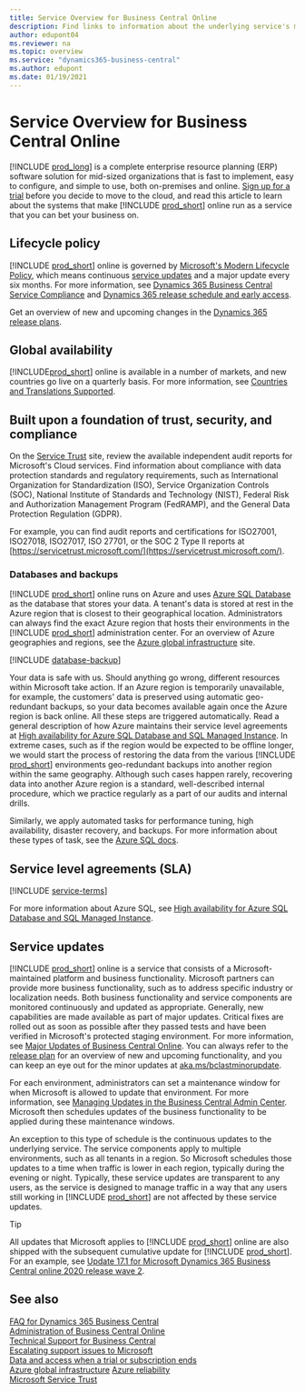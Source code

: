 ```yaml
---
title: Service Overview for Business Central Online
description: Find links to information about the underlying service's maintenance schedule, and the systems that make Business Central online a reliable platform to run your business on.
author: edupont04
ms.reviewer: na
ms.topic: overview
ms.service: "dynamics365-business-central"
ms.author: edupont
ms.date: 01/19/2021
---
```


# Service Overview for Business Central Online

[!INCLUDE [prod_long](includes/prod_long.md)] is a complete enterprise resource planning (ERP) software solution for mid-sized organizations that is fast to implement, easy to configure, and simple to use, both on-premises and online. [Sign up for a trial](/dynamics365/business-central/across-preview) before you decide to move to the cloud, and read this article to learn about the systems that make [!INCLUDE [prod_short](includes/prod_short.md)] online run as a service that you can bet your business on.  

## Lifecycle policy

[!INCLUDE [prod_short](includes/prod_short.md)] online is governed by [Microsoft's Modern Lifecycle Policy](https://support.microsoft.com/help/30881), which means continuous [service updates](#service-updates) and a major update every six months. For more information, see [Dynamics 365 Business Central Service Compliance](/dynamics365/business-central/compliance/compliance-service-compliance&toc=/dynamics365/business-central/dev-itpro/toc.json) and [Dynamics 365 release schedule and early access](/dynamics365/get-started/release-schedule).  

Get an overview of new and upcoming changes in the [Dynamics 365 release plans](https://aka.ms/businessappsreleasenotes).  

## Global availability

[!INCLUDE[prod_short](includes/prod_short.md)] online is available in a number of markets, and new countries go live on a quarterly basis. For more information, see [Countries and Translations Supported](compliance/apptest-countries-and-translations.md).  

## Built upon a foundation of trust, security, and compliance

On the [Service Trust](https://servicetrust.microsoft.com/) site, review the available independent audit reports for Microsoft's Cloud services. Find information about compliance with data protection standards and regulatory requirements, such as International Organization for Standardization (ISO), Service Organization Controls (SOC), National Institute of Standards and Technology (NIST), Federal Risk and Authorization Management Program (FedRAMP), and the General Data Protection Regulation (GDPR).  

For example, you can find audit reports and certifications for ISO27001, ISO27018, ISO27017, ISO 27701, or the SOC 2 Type II reports at [https://servicetrust.microsoft.com/](https://servicetrust.microsoft.com/).  

### Databases and backups

[!INCLUDE [prod_short](includes/prod_short.md)] online runs on Azure and uses [Azure SQL Database](/azure/azure-sql/azure-sql-iaas-vs-paas-what-is-overview) as the database that stores your data. A tenant's data is stored at rest in the Azure region that is closest to their geographical location. Administrators can always find the exact Azure region that hosts their environments in the [!INCLUDE [prod_short](includes/prod_short.md)] administration center. For an overview of Azure geographies and regions, see the [Azure global infrastructure](https://azure.microsoft.com/global-infrastructure) site.  

[!INCLUDE [database-backup](includes/database-backup.md)]

Your data is safe with us. Should anything go wrong, different resources within Microsoft take action. If an Azure region is temporarily unavailable, for example, the customers' data is preserved using automatic geo-redundant backups, so your data becomes available again once the Azure region is back online. All these steps are triggered automatically. Read a general description of how Azure maintains their service level agreements at [High availability for Azure SQL Database and SQL Managed Instance](/azure/azure-sql/database/high-availability-sla). In extreme cases, such as if the region would be expected to be offline longer, we would start the process of restoring the data from the various [!INCLUDE [prod_short](includes/prod_short.md)] environments geo-redundant backups into another region within the same geography. Although such cases happen rarely, recovering data into another Azure region is a standard, well-described internal procedure, which we practice regularly as a part of our audits and internal drills.  

Similarly, we apply automated tasks for performance tuning, high availability, disaster recovery, and backups. For more information about these types of task, see the [Azure SQL docs](/azure/azure-sql/azure-sql-iaas-vs-paas-what-is-overview).  

## Service level agreements (SLA)

[!INCLUDE [service-terms](includes/service-terms.md)]

For more information about Azure SQL, see [High availability for Azure SQL Database and SQL Managed Instance](/azure/azure-sql/database/high-availability-sla).  

## Service updates

[!INCLUDE [prod_short](includes/prod_short.md)] online is a service that consists of a Microsoft-maintained platform and business functionality. Microsoft partners can provide more business functionality, such as to address specific industry or localization needs. Both business functionality and service components are monitored continuously and updated as appropriate. Generally, new capabilities are made available as part of major updates. Critical fixes are rolled out as soon as possible after they passed tests and have been verified in Microsoft's protected staging environment. For more information, see [Major Updates of Business Central Online](administration/update-rollout-timelime.md). You can always refer to the [release plan](https://go.microsoft.com/fwlink/?linkid=2047422) for an overview of new and upcoming functionality, and you can keep an eye out for the minor updates at [aka.ms/bclastminorupdate](https://aka.ms/bclastminorupdate).  

For each environment, administrators can set a maintenance window for when Microsoft is allowed to update that environment. For more information, see [Managing Updates in the Business Central Admin Center](administration/tenant-admin-center-update-management.md). Microsoft then schedules updates of the business functionality to be applied during these maintenance windows.  

An exception to this type of schedule is the continuous updates to the underlying service. The service components apply to multiple environments, such as all tenants in a region. So Microsoft schedules those updates to a time when traffic is lower in each region, typically during the evening or night. Typically, these service updates are transparent to any users, as the service is designed to manage traffic in a way that any users still working in [!INCLUDE [prod_short](includes/prod_short.md)] are not affected by these service updates.  

> [!TIP]
> All updates that Microsoft applies to [!INCLUDE [prod_short](includes/prod_short.md)] online are also shipped with the subsequent cumulative update for [!INCLUDE [prod_short](includes/prod_short.md)]. For an example, see [Update 17.1 for Microsoft Dynamics 365 Business Central online 2020 release wave 2](whatsnew/whatsnew-update-17-1.md).

## See also

[FAQ for Dynamics 365 Business Central](faq.yml)  
[Administration of Business Central Online](administration/tenant-administration.md)  
[Technical Support for Business Central](technical-support.md)  
[Escalating support issues to Microsoft](administration/manage-technical-support.md#escalating-support-issues-to-microsoft)  
[Data and access when a trial or subscription ends](administration/tenant-administration.md#data-and-access-when-a-trial-or-subscription-ends)  
[Azure global infrastructure](https://azure.microsoft.com/global-infrastructure)
[Azure reliability](https://azure.microsoft.com/features/reliability/)  
[Microsoft Service Trust](https://servicetrust.microsoft.com/)  
